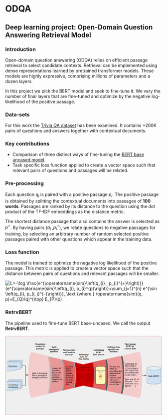 # ODQA
## Deep learning project: Open-Domain Question Answering Retrieval Model

### Introduction
Open-domain question answering (ODQA) relies on efficient passage retrieval to select candidate contexts. Retrieval can be implemented using dense representations learned by pretrained transformer models. These models are highly expressive, comprising millions of parameters and a dozen layers. 

In this project we pick the BERT model and seek to fine-tune it. We vary the number of final layers that are fine-tuned and optimize by the negative log-likelihood of the positive passage.

### Data-sets
For this work the [Trivia QA dataset](https://huggingface.co/datasets/trivia_qa) has been examined. It contains +200K pairs of questions and answers together with contextual documents.

### Key contributions
* Comparison of three distinct ways of fine-tuning the [BERT base uncased model](https://huggingface.co/bert-base-uncased).
* Task specific loss function applied to create a vector space such that relevant pairs of questions and passages will be related.


### Pre-processing
Each question $q_{i}$ is paired with a positive passage $p_{i}$. The positive passage is obtained by splitting the contextual documents into passages of **100 words**. Passages are ranked by its distance to the question using the dot product of the TF-IDF embeddings as the distance metric. 

The shortest distance passage that also contains the answer is selected as $p^{+}$. By having pairs ($q_{i}$ ,$p^{+}_{i}$), we relate questions to negative passages for training, by selecting an arbitrary number of random selected positive passages paired with other questions which appear in the training data.

### Loss function
The model is trained to optimize the negative log likelihood of the positive passage. This metric is applied to create a vector space such that the distance between pairs of questions and relevant passages will be smaller.

![L=-\log \frac{e^{\operatorname{sim}\left(q_{i} ; p_{i}^{+}\right)}}{e^{\operatorname{sim}\left(q_{i}, p_{i}^{p}\right)}+\sum_{j=1}^{n} e^{\sin \left(q_{i}, p_{i, j}^{-}\right)}}, \text {where } \operatorname{sim}(q, p)=E_{Q}(q)^{\top} E_{P}(p)](https://latex.codecogs.com/gif.latex?\begin{equation}&space;L=-\log&space;\frac{e^{\operatorname{sim}\left(q_{i}&space;;&space;p_{i}^{&plus;}\right)}}{e^{\operatorname{sim}\left(q_{i},&space;p_{i}^{p}\right)}&plus;\sum_{j=1}^{n}&space;e^{\sin&space;\left(q_{i},&space;p_{i,&space;j}^{-}\right)}},&space;\text&space;{where&space;}&space;\operatorname{sim}(q,&space;p)=E_{Q}(q)^{\top}&space;E_{P}(p)&space;\end{equation})

### RetrvBERT
The pipeline used to fine-tune BERT base-uncased. We call the output **RetrvBERT**.

![RetrvBERT model](references/RetrvBERT_figure.png)



